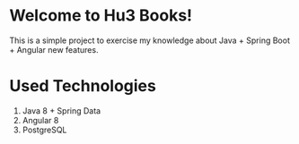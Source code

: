 # Welcome to Hu3 Books!

This is a simple project to exercise my knowledge about Java + Spring Boot + Angular new features.


# Used Technologies

 1. Java 8 + Spring Data
 2. Angular 8
 3. PostgreSQL
